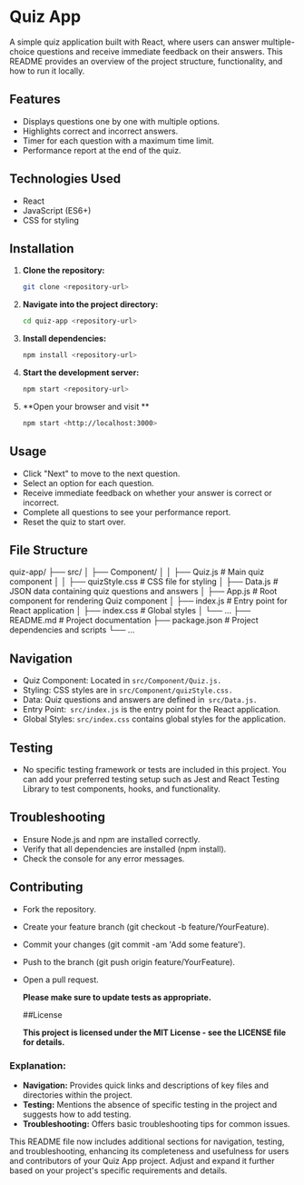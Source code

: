# Quiz App

A simple quiz application built with React, where users can answer multiple-choice questions and receive immediate feedback on their answers. This README provides an overview of the project structure, functionality, and how to run it locally.

## Features

- Displays questions one by one with multiple options.
- Highlights correct and incorrect answers.
- Timer for each question with a maximum time limit.
- Performance report at the end of the quiz.

## Technologies Used

- React
- JavaScript (ES6+)
- CSS for styling

## Installation

1. **Clone the repository:**

   ```bash
   git clone <repository-url>
2. **Navigate into the project directory:**

    ```bash
    cd quiz-app <repository-url>

3. **Install dependencies:**

    ```bash
    npm install <repository-url>

4. **Start the development server:**
   
    ```bash
    npm start <repository-url>

5. **Open your browser and visit **

   ```bash
   npm start <http://localhost:3000>

## Usage

- Click "Next" to move to the next question.
- Select an option for each question.
- Receive immediate feedback on whether your answer is correct or incorrect.
- Complete all questions to see your performance report.
- Reset the quiz to start over.

## File Structure

quiz-app/
├── src/
│   ├── Component/
│   │   ├── Quiz.js             # Main quiz component
│   │   ├── quizStyle.css       # CSS file for styling
│   ├── Data.js                 # JSON data containing quiz questions and answers
│   ├── App.js                  # Root component for rendering Quiz component
│   ├── index.js                # Entry point for React application
│   ├── index.css               # Global styles
│   └── ...
├── README.md                   # Project documentation
├── package.json                # Project dependencies and scripts
└── ...

## Navigation

- Quiz Component: Located in `src/Component/Quiz.js.`
- Styling: CSS styles are in `src/Component/quizStyle.css.`
- Data: Quiz questions and answers are defined in` src/Data.js.`
- Entry Point:` src/index.js` is the entry point for the React application.
- Global Styles: `src/index.css` contains global styles for the application.

## Testing

- No specific testing framework or tests are included in this project. You can add your preferred testing setup such as Jest and React Testing Library to test components, hooks, and functionality.

## Troubleshooting

- Ensure Node.js and npm are installed correctly.
- Verify that all dependencies are installed (npm install).
- Check the console for any error messages.

## Contributing

- Fork the repository.
- Create your feature branch (git checkout -b feature/YourFeature).
- Commit your changes (git commit -am 'Add some feature').
- Push to the branch (git push origin feature/YourFeature).
- Open a pull request.

  **Please make sure to update tests as appropriate.**

  ##License

  **This project is licensed under the MIT License - see the LICENSE file for details.**

  
### Explanation:

- **Navigation:** Provides quick links and descriptions of key files and directories within the project.
- **Testing:** Mentions the absence of specific testing in the project and suggests how to add testing.
- **Troubleshooting:** Offers basic troubleshooting tips for common issues.
  
This README file now includes additional sections for navigation, testing, and troubleshooting, enhancing its completeness and usefulness for users and contributors of your Quiz App project. Adjust and expand it further based on your project's specific requirements and details.










   
    
   


   
    

   

